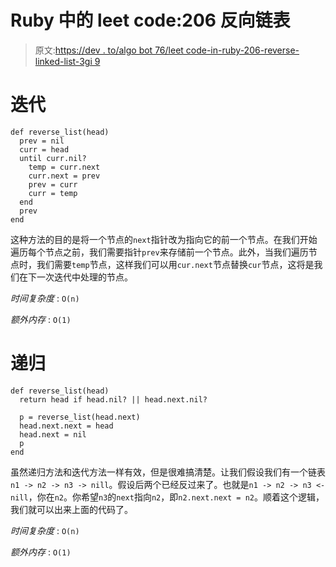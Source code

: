 # Ruby 中的 leet code:206 反向链表

> 原文:[https://dev . to/algo bot 76/leet code-in-ruby-206-reverse-linked-list-3gi 9](https://dev.to/algobot76/leetcode-in-ruby-206-reverse-linked-list-3gi9)

# [](#iterative)迭代

```
def reverse_list(head)
  prev = nil
  curr = head
  until curr.nil?
    temp = curr.next
    curr.next = prev
    prev = curr
    curr = temp
  end
  prev
end 
```

这种方法的目的是将一个节点的`next`指针改为指向它的前一个节点。在我们开始遍历每个节点之前，我们需要指针`prev`来存储前一个节点。此外，当我们遍历节点时，我们需要`temp`节点，这样我们可以用`cur.next`节点替换`cur`节点，这将是我们在下一次迭代中处理的节点。

*时间复杂度* : `O(n)`

*额外内存* : `O(1)`

# [](#recursive)递归

```
def reverse_list(head)
  return head if head.nil? || head.next.nil?

  p = reverse_list(head.next)
  head.next.next = head
  head.next = nil
  p
end 
```

虽然递归方法和迭代方法一样有效，但是很难搞清楚。让我们假设我们有一个链表`n1 -> n2 -> n3 -> nill`。假设后两个已经反过来了。也就是`n1 -> n2 -> n3 <- nill`，你在`n2`。你希望`n3`的`next`指向`n2`，即`n2.next.next = n2`。顺着这个逻辑，我们就可以出来上面的代码了。

*时间复杂度* : `O(n)`

*额外内存* : `O(1)`
